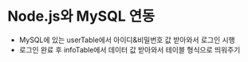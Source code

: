 # Node.js와 MySQL 연동
- MySQL에 있는 userTable에서 아이디&비밀번호 값 받아와서 로그인 시행
- 로그인 완료 후 infoTable에서 데이터 값 받아와서 테이블 형식으로 띄워주기
